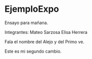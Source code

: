 # EjemploExpo
Ensayo para mañana.

Integrantes:
Mateo Sarzosa
Elisa Herrera


Fala el nombre del Alejo y del Primo ve. 

Este es mi segundo cambio.